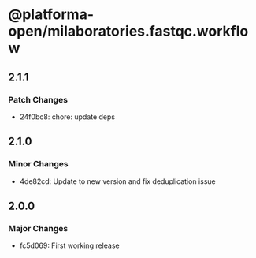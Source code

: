 # @platforma-open/milaboratories.fastqc.workflow

## 2.1.1

### Patch Changes

- 24f0bc8: chore: update deps

## 2.1.0

### Minor Changes

- 4de82cd: Update to new version and fix deduplication issue

## 2.0.0

### Major Changes

- fc5d069: First working release
